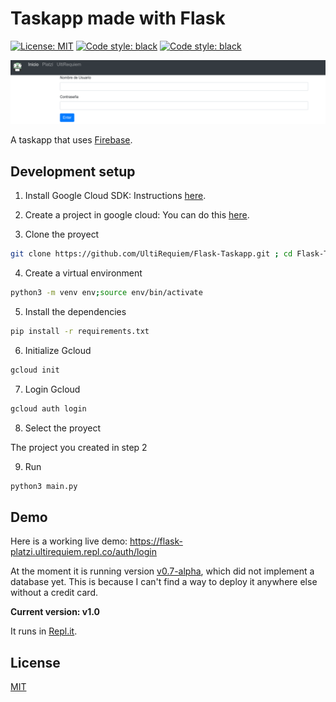 # Taskapp made with Flask

<p>
<a href="https://github.com/UltiRequiem/Flask-Taskapp/blob/main/LICENSE"><img alt="License: MIT" src="https://black.readthedocs.io/en/stable/_static/license.svg"></a>
<a href="https://github.com/UltiRequiem/Flask-Taskapp"><img alt="Code style: black" src="https://img.shields.io/badge/code%20style-black-000000.svg"></a>
<a href="https://github.com/UltiRequiem/Flask-Taskapp"><img alt="Code style: black" src="https://img.shields.io/tokei/lines/github.com/UltiRequiem/Flask-Taskapp?color=blue&label=Total%20Lines"></a>
</p>

![Cover](./assets/cover.png)

A taskapp that uses [Firebase](https://firebase.google.com).

## Development setup

1. Install Google Cloud SDK: Instructions
   [here](https://cloud.google.com/sdk/docs/install).

2. Create a project in google cloud: You can do this
   [here](https://console.cloud.google.com/projectcreate).

3. Clone the proyect

```bash
git clone https://github.com/UltiRequiem/Flask-Taskapp.git ; cd Flask-Taskapp
```

4. Create a virtual environment

```bash
python3 -m venv env;source env/bin/activate
```

5. Install the dependencies

```bash
pip install -r requirements.txt
```

6. Initialize Gcloud

```bash
gcloud init
```

7. Login Gcloud

```bash
gcloud auth login
```

8. Select the proyect

The project you created in step 2

9. Run

```bash
python3 main.py
```

## Demo

Here is a working live demo: https://flask-platzi.ultirequiem.repl.co/auth/login

At the moment it is running version
[v0.7-alpha](https://github.com/UltiRequiem/Flask-Taskapp/releases/tag/v0.7-alpha),
which did not implement a database yet. This is because I can't find a way to
deploy it anywhere else without a credit card.

**Current version: v1.0**

It runs in [Repl.it](https://repl.it).

## License

[MIT](./LICENSE)
